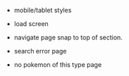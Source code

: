 




- mobile/tablet styles

- load screen

- navigate page snap to top of section.

- search error page

- no pokemon of this type page





